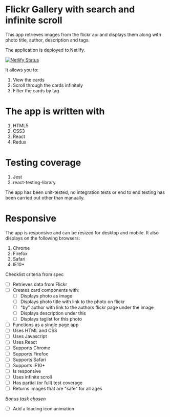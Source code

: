 # Flickr Gallery with search and infinite scroll

This app retrieves images from the flickr api and displays them along with photo title, author, description and tags.

The application is deployed to Netlify. 

[![Netlify Status](https://api.netlify.com/api/v1/badges/13c696c3-5e09-42ad-bc00-9fca9bee2b2f/deploy-status)](https://app.netlify.com/sites/react-flickr-search/deploys)


It allows you to:
1. View the cards
2. Scroll through the cards infinitely
3. Filter the cards by tag

# The app is written with
1. HTML5
2. CSS3
3. React
4. Redux

# Testing coverage
1. Jest
2. react-testing-library

The app has been unit-tested, no integration tests or end to end testing has been carried out other than manually. 

# Responsive
The app is responsive and can be resized for desktop and mobile. It also displays on the following browsers:
1. Chrome
1. Firefox
1. Safari
1. IE10+

Checklist criteria from spec
- [ ] Retrieves data from Flickr
- [ ] Creates card components with:
    -  [ ]  Displays photo as image
    -  [ ] Displays photo title with link to the photo on flickr
    -  [ ] "by" author with link to the authors flickr page under the image 
    -  [ ] Displays description under this
    -  [ ] Displays taglist for this photo
- [ ] Functions as a single page app
- [ ] Uses HTML and CSS
- [ ] Uses Javascript
- [ ] Uses React
- [ ] Supports Chrome
- [ ] Supports Firefox
- [ ] Supports Safari
- [ ] Supports IE10+
- [ ] Is responsive
- [ ] Uses infinite scroll
- [ ] Has partial (or full) test coverage
- [ ] Returns images that are "safe" for all ages

*Bonus task chosen*
- [ ] Add a loading icon animation




